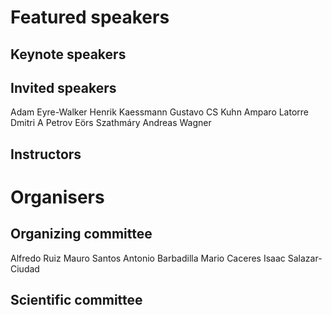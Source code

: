 # Featured speakers

## Keynote speakers


## Invited speakers
Adam Eyre-Walker
Henrik Kaessmann
Gustavo CS Kuhn
Amparo Latorre
Dmitri A Petrov
Eörs Szathmáry
Andreas Wagner

## Instructors


# Organisers


## Organizing committee
Alfredo Ruiz
Mauro Santos
Antonio Barbadilla
Mario Caceres
Isaac Salazar-Ciudad

## Scientific committee
